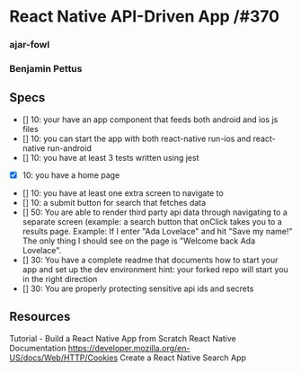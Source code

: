 # React Native API-Driven App /#370
### ajar-fowl
### Benjamin Pettus

## Specs

- [] 10: your have an app component that feeds both android and ios js files
- [] 10: you can start the app with both react-native run-ios and react-native run-android
- [] 10: you have at least 3 tests written using jest
- [x] 10: you have a home page
- [] 10: you have at least one extra screen to navigate to
- [] 10: a submit button for search that fetches data
- [] 50: You are able to render third party api data through navigating to a separate screen (example: a search button that onClick takes you to a results page.
Example: If I enter "Ada Lovelace" and hit "Save my name!" The only thing I should see on the page is "Welcome back Ada Lovelace".
- [] 30: You have a complete readme that documents how to start your app and set up the dev environment hint: your forked repo will start you in the right direction
- [] 30: You are properly protecting sensitive api ids and secrets


## Resources

 Tutorial - Build a React Native App from Scratch
 React Native Documentation
 https://developer.mozilla.org/en-US/docs/Web/HTTP/Cookies
 Create a React Native Search App
